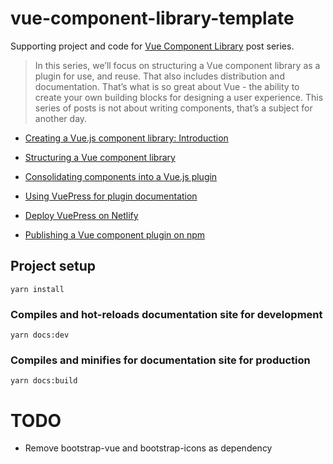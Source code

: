 # vue-component-library-template

Supporting project and code for [Vue Component Library](https://xiegerts.com/series/vue-component-library/) post series.

> In this series, we’ll focus on structuring a Vue component library as a plugin for use, and reuse. That also includes distribution and documentation. That’s what is so great about Vue - the ability to create your own building blocks for designing a user experience. This series of posts is not about writing components, that’s a subject for another day.

- [Creating a Vue.js component library: Introduction](https://xiegerts.com/post/creating-vue-component-library-introduction/)

- [Structuring a Vue component library](https://xiegerts.com/post/creating-vue-component-library-structure/)

- [Consolidating components into a Vue.js plugin](https://xiegerts.com/post/creating-vue-component-library-plugin/)

- [Using VuePress for plugin documentation](https://xiegerts.com/post/creating-vue-component-library-documentation/)

- [Deploy VuePress on Netlify](https://www.xiegerts.com/post/creating-vue-component-library-deploy/)

- [Publishing a Vue component plugin on npm](https://www.xiegerts.com/post/creating-vue-component-library-npm/)

## Project setup

```
yarn install
```

### Compiles and hot-reloads documentation site for development

```
yarn docs:dev
```

### Compiles and minifies for documentation site for production

```
yarn docs:build
```


# TODO
* Remove bootstrap-vue and bootstrap-icons as dependency